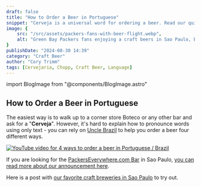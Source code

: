 ```yaml
---
draft: false
title: "How to Order a Beer in Portuguese"
snippet: "Cerveja is a universal word for ordering a beer. Read our quick post on how to order a cold one."
image: {
    src: "/src/assets/packers-fans-with-beer-flight.webp",
    alt: "Green Bay Packers fans enjoying a craft beers in Sao Paulo, Brazil"
}
publishDate: "2024-08-30 14:39"
category: "Craft Beer"
author: "Cory Trimm"
tags: [Cervejaria, Chopp, Craft Beer, Language]
---
```


import BlogImage from "@components/BlogImage.astro"

<BlogImage 
  src="/src/assets/bauzera.jpg"
  alt="Interior of Bauzera Cervejaria"
/>

## How to Order a Beer in Portuguese

The easiest way is to walk up to a corner store Boteco or any other bar and ask for a "**Cerveja**". However, it's hard to explain how to pronounce words using only text - you can rely on [Uncle Brazil](https://www.youtube.com/@UncleBrazil) to help you order a beer four different ways.

[![YouTube video for 4 ways to order a beer in Portuguese / Brazil](https://img.youtube.com/vi/m8Lq3Cns7oI/0.jpg)](https://www.youtube.com/watch?v=m8Lq3Cns7oI)

If you are looking for the [PackersEverywhere.com Bar](https://www.packerseverywhere.com/find-a-bar/bar-details/Index?id=dade858a-fa8f-6ce3-be09-ff000095b832) in Sao Paulo, [you can read more about our announcement here](/blog/announcing-omalleys-as-the-packers-everywhere-bar/).

Here is a post with [our favorite craft breweries in Sao Paulo](/blog/beer-to-try-in-sao-paulo/) to try out.

<BlogImage 
  src="/src/assets/beer-flight.png"
  alt="Craft Beer Flight"
/>
